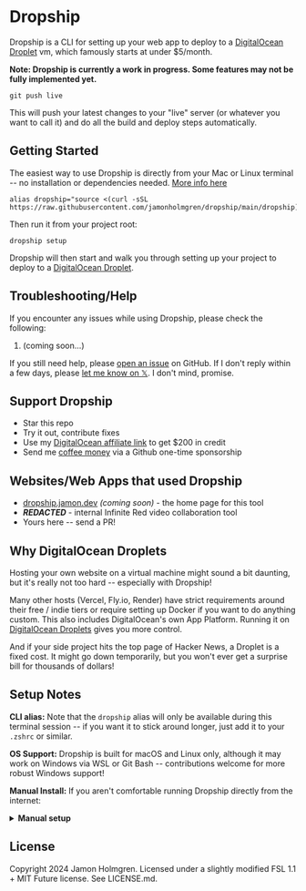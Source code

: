 # Dropship

Dropship is a CLI for setting up your web app to deploy to a [DigitalOcean Droplet](https://m.do.co/c/a78810eb0cff) vm, which famously starts at under $5/month.

**Note: Dropship is currently a work in progress. Some features may not be fully implemented yet.**

```
git push live
```

This will push your latest changes to your "live" server (or whatever you want to call it) and do all the build and deploy steps automatically.

## Getting Started

The easiest way to use Dropship is directly from your Mac or Linux terminal -- no installation or dependencies needed. [More info here](#setup-notes)

```
alias dropship="source <(curl -sSL https://raw.githubusercontent.com/jamonholmgren/dropship/main/dropship)"
```

Then run it from your project root:

```
dropship setup
```

Dropship will then start and walk you through setting up your project to deploy to a [DigitalOcean Droplet](https://m.do.co/c/a78810eb0cff).

## Troubleshooting/Help

If you encounter any issues while using Dropship, please check the following:

1. (coming soon...)

If you still need help, please [open an issue](https://github.com/jamonholmgren/dropship/issues) on GitHub. If I don't reply within a few days, please [let me know on 𝕏](https://x.com/jamonholmgren). I don't mind, promise.

## Support Dropship

- Star this repo
- Try it out, contribute fixes
- Use my [DigitalOcean affiliate link](https://m.do.co/c/a78810eb0cff) to get $200 in credit
- Send me [coffee money]() via a Github one-time sponsorship

## Websites/Web Apps that used Dropship

- [dropship.jamon.dev](https://dropship.jamon.dev) _(coming soon)_ - the home page for this tool
- _**REDACTED**_ - internal Infinite Red video collaboration tool
- Yours here -- send a PR!

## Why DigitalOcean Droplets

Hosting your own website on a virtual machine might sound a bit daunting, but it's really not too hard -- especially with Dropship!

Many other hosts (Vercel, Fly.io, Render) have strict requirements around their free / indie tiers or require setting up Docker if you want to do anything custom. This also includes DigitalOcean's own App Platform. Running it on [DigitalOcean Droplets](https://m.do.co/c/a78810eb0cff) gives you more control.

And if your side project hits the top page of Hacker News, a Droplet is a fixed cost. It might go down temporarily, but you won't ever get a surprise bill for thousands of dollars!

## Setup Notes

**CLI alias:** Note that the `dropship` alias will only be available during this terminal session -- if you want it to stick around longer, just add it to your `.zshrc` or similar.

**OS Support:** Dropship is built for macOS and Linux only, although it may work on Windows via WSL or Git Bash -- contributions welcome for more robust Windows support!

**Manual Install:** If you aren't comfortable running Dropship directly from the internet:

<details>
<summary><strong>Manual setup</strong></summary>
Download it:

```
curl -sSL https://raw.githubusercontent.com/jamonholmgren/dropship/main/dropship > ./dropship
```

Open the `dropship` file in your editor and review it. If you're comfortable with what it's doing, alias it:

```
alias dropship="source $PWD/dropship"
```

</details>

## License

Copyright 2024 Jamon Holmgren. Licensed under a slightly modified FSL 1.1 + MIT Future license. See LICENSE.md.
